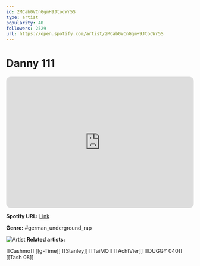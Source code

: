 ```yaml
---
id: 2MCab0VCnGgmH9JtocWr5S
type: artist
popularity: 40
followers: 2529
url: https://open.spotify.com/artist/2MCab0VCnGgmH9JtocWr5S
---
```

# Danny 111

<iframe style="border-radius:12px" src="https://open.spotify.com/embed/artist/2MCab0VCnGgmH9JtocWr5S" width="100%" height="352" frameBorder="0" allowfullscreen="" allow="autoplay; clipboard-write; encrypted-media; fullscreen; picture-in-picture" loading="lazy"></iframe>

**Spotify URL:** [Link](https://open.spotify.com/artist/2MCab0VCnGgmH9JtocWr5S)

**Genre:**  #german_underground_rap

![Artist](https://i.scdn.co/image/ab6761610000e5eb2b5df0008e41caa72b757244)
**Related artists:**

[[Cashmo]]
[[g-Time]]
[[Stanley]]
[[TaiMO]]
[[AchtVier]]
[[DUGGY 040]]
[[Tash 08]]
